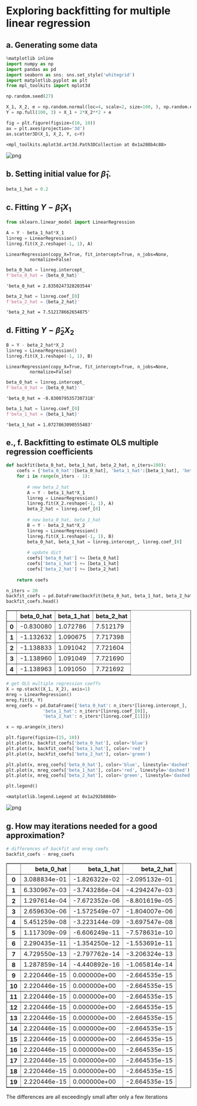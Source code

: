 
# Exploring backfitting for multiple linear regression

## a. Generating some data


```python
%matplotlib inline
import numpy as np
import pandas as pd
import seaborn as sns; sns.set_style('whitegrid')
import matplotlib.pyplot as plt
from mpl_toolkits import mplot3d

np.random.seed(27)

X_1, X_2, e = np.random.normal(loc=4, scale=2, size=100, ), np.random.exponential(size=100), np.random.normal(size=100)
Y = np.full(100, 3) + X_1 + 2*X_2**2 + e
```


```python
fig = plt.figure(figsize=(10, 10))
ax = plt.axes(projection='3d')
ax.scatter3D(X_1, X_2, Y, c=Y)
```




    <mpl_toolkits.mplot3d.art3d.Path3DCollection at 0x1a280b4c88>




![png](ch07_exercise_11_files/ch07_exercise_11_3_1.png)


## b. Setting initial value for $\hat{\beta}_1$.


```python
beta_1_hat = 0.2
```

## c. Fitting $Y - \hat{\beta}_1X_1$


```python
from sklearn.linear_model import LinearRegression

A = Y - beta_1_hat*X_1
linreg = LinearRegression()
linreg.fit(X_2.reshape(-1, 1), A)
```




    LinearRegression(copy_X=True, fit_intercept=True, n_jobs=None,
             normalize=False)




```python
beta_0_hat = linreg.intercept_
f'beta_0_hat = {beta_0_hat}'
```




    'beta_0_hat = 2.8350247328203544'




```python
beta_2_hat = linreg.coef_[0]
f'beta_2_hat = {beta_2_hat}'
```




    'beta_2_hat = 7.512178662654875'



## d. Fitting $Y - \hat{\beta}_2 X_2$


```python
B = Y - beta_2_hat*X_2
linreg = LinearRegression()
linreg.fit(X_1.reshape(-1, 1), B)
```




    LinearRegression(copy_X=True, fit_intercept=True, n_jobs=None,
             normalize=False)




```python
beta_0_hat = linreg.intercept_
f'beta_0_hat = {beta_0_hat}'
```




    'beta_0_hat = -0.8300795357307318'




```python
beta_1_hat = linreg.coef_[0]
f'beta_1_hat = {beta_1_hat}'
```




    'beta_1_hat = 1.0727863090555483'



## e., f. Backfitting to estimate OLS multiple regression coefficients


```python
def backfit(beta_0_hat, beta_1_hat, beta_2_hat, n_iters=100):
    coefs = {'beta_0_hat':[beta_0_hat], 'beta_1_hat':[beta_1_hat], 'beta_2_hat':[beta_2_hat]}
    for i in range(n_iters - 1):
        
        # new beta_2_hat
        A = Y - beta_1_hat*X_1
        linreg = LinearRegression()
        linreg.fit(X_2.reshape(-1, 1), A)
        beta_2_hat = linreg.coef_[0]
        
        # new beta_0_hat, beta_1_hat
        B = Y - beta_2_hat*X_2
        linreg = LinearRegression()
        linreg.fit(X_1.reshape(-1, 1), B)
        beta_0_hat, beta_1_hat = linreg.intercept_, linreg.coef_[0]
        
        # update dict
        coefs['beta_0_hat'] += [beta_0_hat]
        coefs['beta_1_hat'] += [beta_1_hat]
        coefs['beta_2_hat'] += [beta_2_hat]
        
    return coefs
```


```python
n_iters = 20
backfit_coefs = pd.DataFrame(backfit(beta_0_hat, beta_1_hat, beta_2_hat, n_iters=n_iters))
backfit_coefs.head()
```




<div>
<style scoped>
    .dataframe tbody tr th:only-of-type {
        vertical-align: middle;
    }

    .dataframe tbody tr th {
        vertical-align: top;
    }

    .dataframe thead th {
        text-align: right;
    }
</style>
<table border="1" class="dataframe">
  <thead>
    <tr style="text-align: right;">
      <th></th>
      <th>beta_0_hat</th>
      <th>beta_1_hat</th>
      <th>beta_2_hat</th>
    </tr>
  </thead>
  <tbody>
    <tr>
      <th>0</th>
      <td>-0.830080</td>
      <td>1.072786</td>
      <td>7.512179</td>
    </tr>
    <tr>
      <th>1</th>
      <td>-1.132632</td>
      <td>1.090675</td>
      <td>7.717398</td>
    </tr>
    <tr>
      <th>2</th>
      <td>-1.138833</td>
      <td>1.091042</td>
      <td>7.721604</td>
    </tr>
    <tr>
      <th>3</th>
      <td>-1.138960</td>
      <td>1.091049</td>
      <td>7.721690</td>
    </tr>
    <tr>
      <th>4</th>
      <td>-1.138963</td>
      <td>1.091050</td>
      <td>7.721692</td>
    </tr>
  </tbody>
</table>
</div>




```python
# get OLS multiple regression coeffs
X = np.stack((X_1, X_2), axis=1)
mreg = LinearRegression()
mreg.fit(X, Y)
mreg_coefs = pd.DataFrame({'beta_0_hat': n_iters*[linreg.intercept_], 
              'beta_1_hat': n_iters*[linreg.coef_[0]], 
              'beta_2_hat': n_iters*[linreg.coef_[1]]})

x = np.arange(n_iters)

plt.figure(figsize=(15, 10))
plt.plot(x, backfit_coefs['beta_0_hat'], color='blue')
plt.plot(x, backfit_coefs['beta_1_hat'], color='red')
plt.plot(x, backfit_coefs['beta_2_hat'], color='green')

plt.plot(x, mreg_coefs['beta_0_hat'], color='blue', linestyle='dashed')
plt.plot(x, mreg_coefs['beta_1_hat'], color='red', linestyle='dashed')
plt.plot(x, mreg_coefs['beta_2_hat'], color='green', linestyle='dashed')

plt.legend()
```




    <matplotlib.legend.Legend at 0x1a292b8860>




![png](ch07_exercise_11_files/ch07_exercise_11_17_1.png)


## g. How may iterations needed for a good approximation?


```python
# differences of backfit and mreg coefs
backfit_coefs - mreg_coefs
```




<div>
<style scoped>
    .dataframe tbody tr th:only-of-type {
        vertical-align: middle;
    }

    .dataframe tbody tr th {
        vertical-align: top;
    }

    .dataframe thead th {
        text-align: right;
    }
</style>
<table border="1" class="dataframe">
  <thead>
    <tr style="text-align: right;">
      <th></th>
      <th>beta_0_hat</th>
      <th>beta_1_hat</th>
      <th>beta_2_hat</th>
    </tr>
  </thead>
  <tbody>
    <tr>
      <th>0</th>
      <td>3.088834e-01</td>
      <td>-1.826322e-02</td>
      <td>-2.095132e-01</td>
    </tr>
    <tr>
      <th>1</th>
      <td>6.330967e-03</td>
      <td>-3.743286e-04</td>
      <td>-4.294247e-03</td>
    </tr>
    <tr>
      <th>2</th>
      <td>1.297614e-04</td>
      <td>-7.672352e-06</td>
      <td>-8.801619e-05</td>
    </tr>
    <tr>
      <th>3</th>
      <td>2.659630e-06</td>
      <td>-1.572549e-07</td>
      <td>-1.804007e-06</td>
    </tr>
    <tr>
      <th>4</th>
      <td>5.451259e-08</td>
      <td>-3.223144e-09</td>
      <td>-3.697547e-08</td>
    </tr>
    <tr>
      <th>5</th>
      <td>1.117309e-09</td>
      <td>-6.606249e-11</td>
      <td>-7.578631e-10</td>
    </tr>
    <tr>
      <th>6</th>
      <td>2.290435e-11</td>
      <td>-1.354250e-12</td>
      <td>-1.553691e-11</td>
    </tr>
    <tr>
      <th>7</th>
      <td>4.729550e-13</td>
      <td>-2.797762e-14</td>
      <td>-3.206324e-13</td>
    </tr>
    <tr>
      <th>8</th>
      <td>1.287859e-14</td>
      <td>-4.440892e-16</td>
      <td>-1.065814e-14</td>
    </tr>
    <tr>
      <th>9</th>
      <td>2.220446e-15</td>
      <td>0.000000e+00</td>
      <td>-2.664535e-15</td>
    </tr>
    <tr>
      <th>10</th>
      <td>2.220446e-15</td>
      <td>0.000000e+00</td>
      <td>-2.664535e-15</td>
    </tr>
    <tr>
      <th>11</th>
      <td>2.220446e-15</td>
      <td>0.000000e+00</td>
      <td>-2.664535e-15</td>
    </tr>
    <tr>
      <th>12</th>
      <td>2.220446e-15</td>
      <td>0.000000e+00</td>
      <td>-2.664535e-15</td>
    </tr>
    <tr>
      <th>13</th>
      <td>2.220446e-15</td>
      <td>0.000000e+00</td>
      <td>-2.664535e-15</td>
    </tr>
    <tr>
      <th>14</th>
      <td>2.220446e-15</td>
      <td>0.000000e+00</td>
      <td>-2.664535e-15</td>
    </tr>
    <tr>
      <th>15</th>
      <td>2.220446e-15</td>
      <td>0.000000e+00</td>
      <td>-2.664535e-15</td>
    </tr>
    <tr>
      <th>16</th>
      <td>2.220446e-15</td>
      <td>0.000000e+00</td>
      <td>-2.664535e-15</td>
    </tr>
    <tr>
      <th>17</th>
      <td>2.220446e-15</td>
      <td>0.000000e+00</td>
      <td>-2.664535e-15</td>
    </tr>
    <tr>
      <th>18</th>
      <td>2.220446e-15</td>
      <td>0.000000e+00</td>
      <td>-2.664535e-15</td>
    </tr>
    <tr>
      <th>19</th>
      <td>2.220446e-15</td>
      <td>0.000000e+00</td>
      <td>-2.664535e-15</td>
    </tr>
  </tbody>
</table>
</div>



The differences are all exceedingly small after only a few iterations
